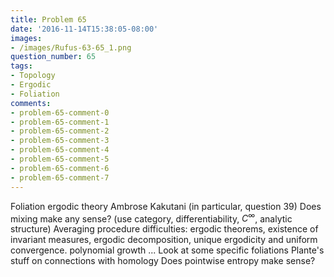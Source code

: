 ```yaml
---
title: Problem 65
date: '2016-11-14T15:38:05-08:00'
images:
- /images/Rufus-63-65_1.png
question_number: 65
tags:
- Topology
- Ergodic
- Foliation
comments:
- problem-65-comment-0
- problem-65-comment-1
- problem-65-comment-2
- problem-65-comment-3
- problem-65-comment-4
- problem-65-comment-5
- problem-65-comment-6
- problem-65-comment-7
---
```

Foliation ergodic theory Ambrose Kakutani (in particular, question 39) Does
mixing make any sense? (use category, differentiability, $C^\infty$, analytic
structure) Averaging procedure difficulties: ergodic theorems, existence of
invariant measures, ergodic decomposition, unique ergodicity and uniform
convergence. polynomial growth ... Look at some specific foliations Plante's
stuff on connections with homology Does pointwise entropy make sense?

